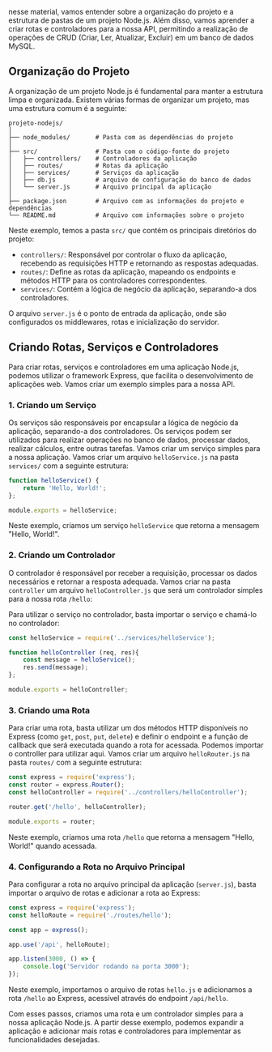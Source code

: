 nesse material, vamos entender sobre a organização do projeto e a estrutura de pastas de um projeto Node.js. Além disso, vamos aprender a criar rotas e controladores para a nossa API, permitindo a realização de operações de CRUD (Criar, Ler, Atualizar, Excluir) em um banco de dados MySQL.

## **Organização do Projeto**

A organização de um projeto Node.js é fundamental para manter a estrutura limpa e organizada. Existem várias formas de organizar um projeto, mas uma estrutura comum é a seguinte:

```plaintext    
projeto-nodejs/
│
├── node_modules/       # Pasta com as dependências do projeto
│
├── src/                # Pasta com o código-fonte do projeto
│   ├── controllers/    # Controladores da aplicação
│   ├── routes/         # Rotas da aplicação
│   ├── services/       # Serviços da aplicação
│   ├── db.js           # arquivo de configuração do banco de dados
│   └── server.js       # Arquivo principal da aplicação
│
├── package.json        # Arquivo com as informações do projeto e dependências
└── README.md           # Arquivo com informações sobre o projeto
```

Neste exemplo, temos a pasta `src/` que contém os principais diretórios do projeto:

- `controllers/`: Responsável por controlar o fluxo da aplicação, recebendo as requisições HTTP e retornando as respostas adequadas.
- `routes/`: Define as rotas da aplicação, mapeando os endpoints e métodos HTTP para os controladores correspondentes.
- `services/`: Contém a lógica de negócio da aplicação, separando-a dos controladores.

O arquivo `server.js` é o ponto de entrada da aplicação, onde são configurados os middlewares, rotas e inicialização do servidor.

## **Criando Rotas, Serviços e Controladores**

Para criar rotas, serviços e controladores em uma aplicação Node.js, podemos utilizar o framework Express, que facilita o desenvolvimento de aplicações web. Vamos criar um exemplo simples para a nossa API.


### **1. Criando um Serviço**

Os serviços são responsáveis por encapsular a lógica de negócio da aplicação, separando-a dos controladores. Os serviços podem ser utilizados para realizar operações no banco de dados, processar dados, realizar cálculos, entre outras tarefas. Vamos criar um serviço simples para a nossa aplicação. Vamos criar um arquivo `helloService.js` na pasta `services/` com a seguinte estrutura:

```javascript
function helloService() {
    return 'Hello, World!';
};

module.exports = helloService;
```

Neste exemplo, criamos um serviço `helloService` que retorna a mensagem "Hello, World!".


### **2. Criando um Controlador**

O controlador é responsável por receber a requisição, processar os dados necessários e retornar a resposta adequada. Vamos criar na pasta `controller` um arquivo `helloController.js` que será um controlador simples  para a nossa rota `/hello`:

Para utilizar o serviço no controlador, basta importar o serviço e chamá-lo no controlador:

```javascript
const helloService = require('../services/helloService');

function helloController (req, res){
    const message = helloService();
    res.send(message);
};

module.exports = helloController;
```

### **3. Criando uma Rota**

Para criar uma rota, basta utilizar um dos métodos HTTP disponíveis no Express (como `get`, `post`, `put`, `delete`) e definir o endpoint e a função de callback que será executada quando a rota for acessada. Podemos importar o controller para utilizar aqui. 
Vamos criar um arquivo `helloRouter.js` na pasta `routes/` com a seguinte estrutura: 

```javascript
const express = require('express');
const router = express.Router();
const helloController = require('../controllers/helloController');

router.get('/hello', helloController);

module.exports = router;
```

Neste exemplo, criamos uma rota `/hello` que retorna a mensagem "Hello, World!" quando acessada.

### **4. Configurando a Rota no Arquivo Principal**

Para configurar a rota no arquivo principal da aplicação (`server.js`), basta importar o arquivo de rotas e adicionar a rota ao Express:

```javascript
const express = require('express');
const helloRoute = require('./routes/hello');

const app = express();

app.use('/api', helloRoute);

app.listen(3000, () => {
    console.log('Servidor rodando na porta 3000');
});
```

Neste exemplo, importamos o arquivo de rotas `hello.js` e adicionamos a rota `/hello` ao Express, acessível através do endpoint `/api/hello`.

Com esses passos, criamos uma rota e um controlador simples para a nossa aplicação Node.js. A partir desse exemplo, podemos expandir a aplicação e adicionar mais rotas e controladores para implementar as funcionalidades desejadas.
